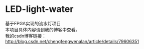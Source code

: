 # LED-light-water
基于FPGA实现的流水灯项目   
本项目具体内容请到我的博客中查看。   
我的csdn博客链接：http://blog.csdn.net/chengfengwenalan/article/details/79606351
